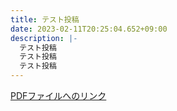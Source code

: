 ```yaml
---
title: テスト投稿
date: 2023-02-11T20:25:04.652+09:00
description: |-
  テスト投稿
  テスト投稿
  テスト投稿
---
```

[PDFファイルへのリンク](/img/google.pdf)

